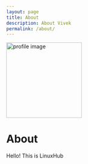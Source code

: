 ```yaml
---
layout: page
title: About
description: About Vivek
permalink: /about/
---
```


<img class="img-rounded" src="./site-logo.png" alt="profile image" width="200">

# About
Hello!
This is LinuxHub
